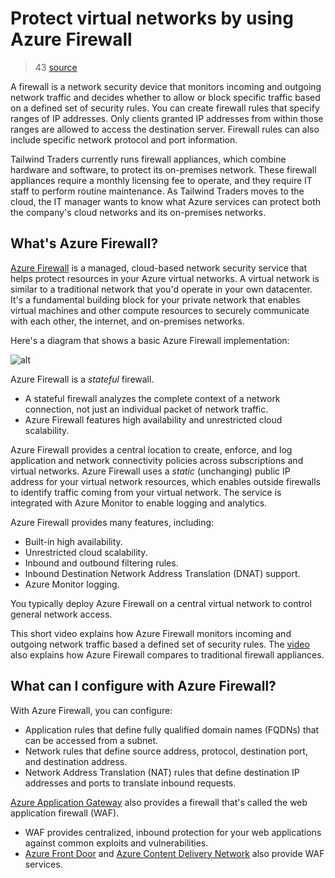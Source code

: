 # Protect virtual networks by using Azure Firewall

> 43 [source](https://docs.microsoft.com/en-us/learn/modules/secure-network-connectivity-azure/3-protect-network-azure-firewall)

A firewall is a network security device that monitors incoming and outgoing network traffic and decides whether to allow or block specific traffic based on a defined set of security rules. You can create firewall rules that specify ranges of IP addresses. Only clients granted IP addresses from within those ranges are allowed to access the destination server. Firewall rules can also include specific network protocol and port information.

Tailwind Traders currently runs firewall appliances, which combine hardware and software, to protect its on-premises network. These firewall appliances require a monthly licensing fee to operate, and they require IT staff to perform routine maintenance. As Tailwind Traders moves to the cloud, the IT manager wants to know what Azure services can protect both the company's cloud networks and its on-premises networks.

## What's Azure Firewall?

[Azure Firewall](https://azure.microsoft.com/services/azure-firewall) is a managed, cloud-based network security service that helps protect resources in your Azure virtual networks. A virtual network is similar to a traditional network that you'd operate in your own datacenter. It's a fundamental building block for your private network that enables virtual machines and other compute resources to securely communicate with each other, the internet, and on-premises networks.

Here's a diagram that shows a basic Azure Firewall implementation:

![alt](https://docs.microsoft.com/en-us/learn/azure-fundamentals/secure-network-connectivity-azure/media/3-firewall-overview.png)

Azure Firewall is a *stateful* firewall.

 - A stateful firewall analyzes the complete context of a network connection, not just an individual packet of network traffic.
 - Azure Firewall features high availability and unrestricted cloud scalability.

Azure Firewall provides a central location to create, enforce, and log application and network connectivity policies across subscriptions and virtual networks. Azure Firewall uses a *static* (unchanging) public IP address for your virtual network resources, which enables outside firewalls to identify traffic coming from your virtual network. The service is integrated with Azure Monitor to enable logging and analytics.

Azure Firewall provides many features, including:

- Built-in high availability.
- Unrestricted cloud scalability.
- Inbound and outbound filtering rules.
- Inbound Destination Network Address Translation (DNAT) support.
- Azure Monitor logging.

You typically deploy Azure Firewall on a central virtual network to control general network access.

This short video explains how Azure Firewall monitors incoming and outgoing network traffic based a defined set of security rules.
The [video](https://www.microsoft.com/en-us/videoplayer/embed/RWyFpp?postJsllMsg=true) also explains how Azure Firewall compares to traditional firewall appliances.

## What can I configure with Azure Firewall?

With Azure Firewall, you can configure:

- Application rules that define fully qualified domain names (FQDNs) that can be accessed from a subnet.
- Network rules that define source address, protocol, destination port, and destination address.
- Network Address Translation (NAT) rules that define destination IP addresses and ports to translate inbound requests.

[Azure Application Gateway](https://azure.microsoft.com/services/application-gateway) also provides a firewall that's called the web application firewall (WAF).

- WAF provides centralized, inbound protection for your web applications against common exploits and vulnerabilities.
- [Azure Front Door](https://azure.microsoft.com/services/frontdoor/) and [Azure Content Delivery Network](https://azure.microsoft.com/services/cdn/) also provide WAF services.